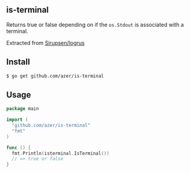 ## is-terminal

Returns true or false depending on if the `os.Stdout` is associated with a terminal.

Extracted from [Sirupsen/logrus](https://github.com/Sirupsen/logrus)

## Install

```bash
$ go get github.com/azer/is-terminal
```

## Usage

```go
package main

import (
  "github.com/azer/is-terminal"
  "fmt"
)

func () {
  fmt.Println(isterminal.IsTerminal())
  // => true or false
}
```
